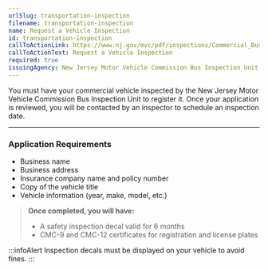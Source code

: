 ```yaml
---
urlSlug: transportation-inspection
filename: transportation-inspection
name: Request a Vehicle Inspection
id: transportation-inspection
callToActionLink: https://www.nj.gov/mvc/pdf/inspections/Commercial_Bus_Application.pdf
callToActionText: Request a Vehicle Inspection
required: true
issuingAgency: New Jersey Motor Vehicle Commission Bus Inspection Unit
---
```

You must have your commercial vehicle inspected by the New Jersey Motor Vehicle Commission Bus Inspection Unit to register it. Once your application is reviewed, you will be contacted by an inspector to schedule an inspection date. 

- - -

### Application Requirements

* Business name
* Business address
* Insurance company name and policy number
* Copy of the vehicle title
* Vehicle information (year, make, model, etc.)

> **Once completed, you will have:**
>
> * A safety inspection decal valid for 6 months
> * CMC-9 and CMC-12 certificates for registration and license plates

:::infoAlert 
 Inspection decals must be displayed on your vehicle to avoid fines.
:::